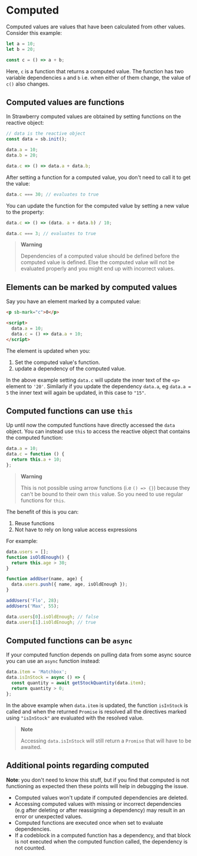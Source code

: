 # Computed

Computed values are values that have been calculated from other values. Consider this example:

```javascript
let a = 10;
let b = 20;

const c = () => a + b;
```

Here, `c` is a function that returns a computed value. The function has two
variable dependencies `a` and `b` i.e. when either of them change, the value of
`c()` also changes.

## Computed values are functions

In Strawberry computed values are obtained by setting functions on the reactive object:

```javascript
// data is the reactive object
const data = sb.init();

data.a = 10;
data.b = 20;

data.c => () => data.a + data.b;
```

After setting a function for a computed value, you don't need to call it to get
the value:

```javascript
data.c === 30; // evaluates to true
```

You can update the function for the computed value by setting a new value to the
property:

```javascript
data.c => () => (data. a + data.b) / 10;

data.c === 3; // evaluates to true
```

> **Warning**
>
> Dependencies of a computed value should be defined before the computed value
> is defined. Else the computed value will not be evaluated properly and you
> might end up with incorrect values.

## Elements can be marked by computed values

Say you have an element marked by a computed value:

```html
<p sb-mark="c">0</p>

<script>
  data.a = 10;
  data.c = () => data.a + 10;
</script>
```

The element is updated when you:

1. Set the computed value's function.
2. update a dependency of the computed value.

In the above example setting `data.c` will update the inner text of the `<p>`
element to `'20'`. Similarly if you update the dependency `data.a`, eg
`data.a = 5` the inner text will again be updated, in this case to `"15"`.

## Computed functions can use `this`

Up until now the computed functions have directly accessed the `data` object. You
can instead use `this` to access the reactive object that contains the computed
function:

```javascript
data.a = 10;
data.c = function () {
  return this.a + 10;
};
```

> **Warning**
>
> This is not possible using arrow functions (i.e `() => {}`) because they can't
> be bound to their own `this` value. So you need to use regular functions for
> `this`.

The benefit of this is you can:

1. Reuse functions
2. Not have to rely on long value access expressions

For example:

```javascript
data.users = [];
function isOldEnough() {
  return this.age > 30;
}

function addUser(name, age) {
  data.users.push({ name, age, isOldEnough });
}

addUsers('Flo', 28);
addUsers('Max', 55);

data.users[0].isOldEnough; // false
data.users[1].isOldEnough; // true
```

## Computed functions can be `async`

If your computed function depends on pulling data from some async source you
can use an `async` function instead:

```javascript
data.item = 'Matchbox';
data.isInStock = async () => {
  const quantity = await getStockQuantity(data.item);
  return quantity > 0;
};
```

In the above example when `data.item` is updated, the function `isInStock` is
called and when the returned `Promise` is resolved all the directives marked
using `"isInStock"` are evaluated with the resolved value.

> **Note**
>
> Accessing `data.isInStock` will still return a `Promise` that will have to be
> awaited.


## Additional points regarding computed

**Note**: you don't need to know this stuff, but if you find that computed is not
functioning as expected then these points will help in debugging the issue.

- Computed values won't update if computed dependencies are deleted.
- Accessing computed values with missing or incorrect dependencies (e.g after
  deleting or after reassigning a dependency) may result in an error or
  unexpected values.
- Computed functions are executed once when set to evaluate dependencies.
- If a codeblock in a computed function has a dependency, and that block is not
  executed when the computed function called, the dependency is not counted.
